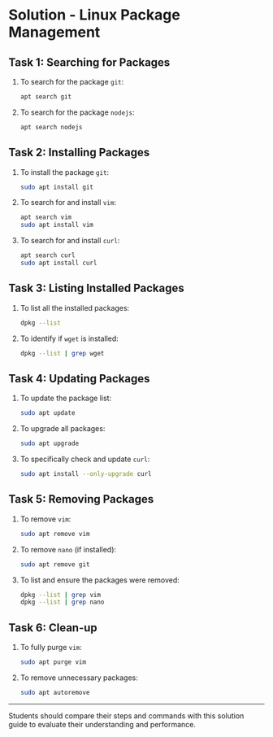 # Solution - Linux Package Management

## Task 1: Searching for Packages

1. To search for the package `git`:

   ```bash
   apt search git
   ```

2. To search for the package `nodejs`:
   ```bash
   apt search nodejs
   ```

## Task 2: Installing Packages

1. To install the package `git`:

   ```bash
   sudo apt install git
   ```

2. To search for and install `vim`:

   ```bash
   apt search vim
   sudo apt install vim
   ```

3. To search for and install `curl`:
   ```bash
   apt search curl
   sudo apt install curl
   ```

## Task 3: Listing Installed Packages

1. To list all the installed packages:

   ```bash
   dpkg --list
   ```

2. To identify if `wget` is installed:
   ```bash
   dpkg --list | grep wget
   ```

## Task 4: Updating Packages

1. To update the package list:

   ```bash
   sudo apt update
   ```

2. To upgrade all packages:

   ```bash
   sudo apt upgrade
   ```

3. To specifically check and update `curl`:
   ```bash
   sudo apt install --only-upgrade curl
   ```

## Task 5: Removing Packages

1. To remove `vim`:

   ```bash
   sudo apt remove vim
   ```

2. To remove `nano` (if installed):

   ```bash
   sudo apt remove git
   ```

3. To list and ensure the packages were removed:
   ```bash
   dpkg --list | grep vim
   dpkg --list | grep nano
   ```

## Task 6: Clean-up

1. To fully purge `vim`:

   ```bash
   sudo apt purge vim
   ```

2. To remove unnecessary packages:
   ```bash
   sudo apt autoremove
   ```

---

Students should compare their steps and commands with this solution guide to evaluate their understanding and performance.
